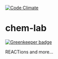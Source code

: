 [![Code Climate](https://codeclimate.com/github/kunagpal/chem-lab/badges/gpa.svg)](https://codeclimate.com/github/kunagpal/chem-lab)
# chem-lab

[![Greenkeeper badge](https://badges.greenkeeper.io/kunagpal/chem-lab.svg)](https://greenkeeper.io/)

REACTions and more...
